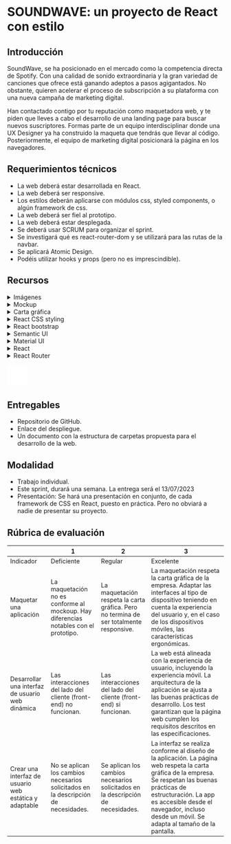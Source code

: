 # SOUNDWAVE: un proyecto de React con estilo

## Introducción

SoundWave, se ha posicionado en el mercado como la competencia directa de Spotify. Con una calidad de sonido extraordinaria y la gran variedad de canciones que ofrece está ganando adeptos a pasos agigantados. No obstante, quieren acelerar el proceso de subscripción a su plataforma con una nueva campaña de marketing digital.

Han contactado contigo por tu reputación como maquetadora web, y te piden que lleves a cabo el desarrollo de una landing page para buscar nuevos suscriptores. Formas parte de un equipo interdisciplinar donde una UX Designer ya ha construido la maqueta que tendrás que llevar al código. Posteriormente, el equipo de marketing digital posicionará la página en los navegadores.

## Requerimientos técnicos

- La web deberá estar desarrollada en React.
- La web deberá ser responsive.
- Los estilos deberán aplicarse con módulos css, styled components, o algún framework de css.
- La web deberá ser fiel al prototipo.
- La web deberá estar desplegada.
- Se deberá usar SCRUM para organizar el sprint.
- Se investigará qué es react-router-dom y se utilizará para las rutas de la navbar.
- Se aplicará Atomic Design.
- Podéis utilizar hooks y props (pero no es imprescindible).

## Recursos

<details>
  <summary>Imágenes</summary>

    - ![landing-page-girl.png](assets/landing-page-girl.png)
    - ![covers.jpg](assets/covers.jpg)
    - ![more.svg](assets/more.svg)
    - ![albums.svg](assets/albums.svg)
    - ![logo.png](assets/logo.png)![microphone.svg](assets/microphone.svg)


</details>

<details>
  <summary>Mockup</summary>

    [](https://simplonline-v3-prod.s3.eu-west-3.amazonaws.com/media/file/pdf/46391d6c-b766-4ed3-a121-72c9b2a15960.pdf)
</details>
<details>
  <summary>Carta gráfica</summary>

    [](https://simplonline-v3-prod.s3.eu-west-3.amazonaws.com/media/file/pdf/0b528713-7dbc-4261-b4b7-0070dd4e7021.pdf)

</details>
<details>
  <summary>React CSS styling</summary>

    [How to CSS Style in React](https://www.robinwieruch.de/react-css-styling/)

</details>
<details>
  <summary>React bootstrap</summary>

    [React-Bootstrap](https://react-bootstrap.github.io/)

</details>
<details>
  <summary>Semantic UI</summary>

    [React Semantic UI Tutorial for Beginners](https://www.robinwieruch.de/react-semantic-ui-tutorial/)

</details>
<details>
  <summary>Material UI</summary>

    [MUI Core: Ready to use components, free forever](https://mui.com/core/)

</details>
<details>
  <summary>React</summary>

    [React - Una biblioteca de JavaScript para construir interfaces de usuario](https://es.reactjs.org/)

</details>
<details>
  <summary>React Router</summary>

    [Feature Overview v6.8.0](https://reactrouter.com/en/main/start/overview)
</details>

![twitter.svg](assets/twitter.svg)

## Entregables

- Repositorio de GitHub.
- Enlace del despliegue.
- Un documento con la estructura de carpetas propuesta para el desarrollo de la web.

## Modalidad

- Trabajo individual.
- Este sprint, durará una semana. La entrega será el 13/07/2023
- Presentación: Se hará una presentación en conjunto, de cada framework de CSS en React, puesto en práctica. Pero no obviará a nadie de presentar su proyecto.

## Rúbrica de evaluación

|  | 1 | 2 | 3 |
| --- | --- | --- | --- |
| Indicador | Deficiente | Regular | Excelente |
| Maquetar una aplicación | La maquetación no es conforme al mockoup. Hay diferencias notables con el prototipo. | La maquetación respeta la carta gráfica. Pero no termina de ser totalmente responsive. | La maquetación respeta la carta gráfica de la empresa. Adaptar las interfaces al tipo de dispositivo teniendo en cuenta la experiencia del usuario y, en el caso de los dispositivos móviles, las características ergonómicas. |
| Desarrollar una interfaz de usuario web dinámica | Las interacciones del lado del cliente (front-end) no funcionan. | Las interacciones del lado del cliente (front-end) si funcionan. | La web está alineada con la experiencia de usuario, incluyendo la experiencia móvil. La arquitectura de la aplicación se ajusta a las buenas prácticas de desarrollo. Los test garantizan que la página web cumplen los requisitos descritos en las especificaciones. |
| Crear una interfaz de usuario web estática y adaptable | No se aplican los cambios necesarios solicitados en la descripción de necesidades. | Se aplican los cambios necesarios solicitados en la descripción de necesidades. | La interfaz se realiza conforme al diseño de la aplicación. La página web respeta la carta gráfica de la empresa. Se respetan las buenas prácticas de estructuración. La app es accesible desde el navegador, incluso desde un móvil. Se adapta al tamaño de la pantalla. |
